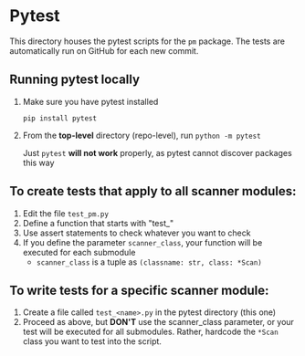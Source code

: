 # Pytest

This directory houses the pytest scripts for the `pm` package. The tests are automatically run on GitHub for each new commit.

## Running pytest locally

1. Make sure you have pytest installed

    ```pip install pytest```

2. From the **top-level** directory (repo-level), run `python -m pytest`

    Just `pytest` **will not work** properly, as pytest cannot discover packages this way

## To create tests that apply to **all** scanner modules:

1. Edit the file `test_pm.py`
2. Define a function that starts with "test_"
3. Use assert statements to check whatever you want to check
4. If you define the parameter `scanner_class`, your function will be executed for each submodule 
    - `scanner_class` is a tuple as `(classname: str, class: *Scan)`

## To write tests for a **specific** scanner module:

1. Create a file called `test_<name>.py` in the pytest directory (this one)
2. Proceed as above, but **DON'T** use the scanner_class parameter, or your test will be executed for all submodules. Rather, hardcode the `*Scan` class you want to test into the script.